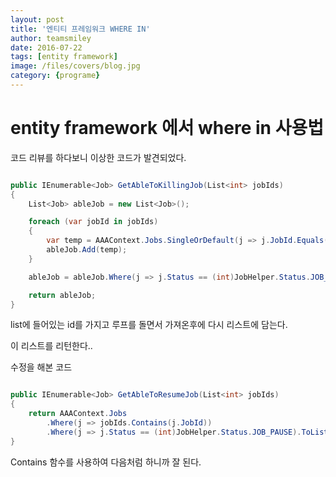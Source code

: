 ```yaml
---
layout: post
title: '엔티티 프레임워크 WHERE IN' 
author: teamsmiley 
date: 2016-07-22
tags: [entity framework]
image: /files/covers/blog.jpg
category: {programe}
---
```


# entity framework 에서 where in 사용법

코드 리뷰를 하다보니 이상한 코드가 발견되었다.

```c#

public IEnumerable<Job> GetAbleToKillingJob(List<int> jobIds)
{
    List<Job> ableJob = new List<Job>();

    foreach (var jobId in jobIds)
    {
        var temp = AAAContext.Jobs.SingleOrDefault(j => j.JobId.Equals(jobId));
        ableJob.Add(temp);
    }

    ableJob = ableJob.Where(j => j.Status == (int)JobHelper.Status.JOB_PAUSE).ToList();

    return ableJob;
}
```

list에 들어있는 id를 가지고 루프를 돌면서 가져온후에 다시 리스트에 담는다.

이 리스트를 리턴한다..

수정을 해본 코드

```c#

public IEnumerable<Job> GetAbleToResumeJob(List<int> jobIds)
{
    return AAAContext.Jobs
        .Where(j => jobIds.Contains(j.JobId))
        .Where(j => j.Status == (int)JobHelper.Status.JOB_PAUSE).ToList();
}

```

Contains 함수를 사용하여 다음처럼 하니까 잘 된다.




